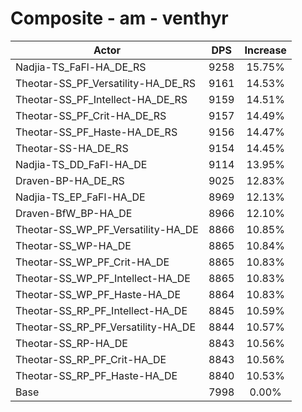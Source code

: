 # Composite - am - venthyr
| Actor | DPS | Increase |
|---|:---:|:---:|
|Nadjia-TS_FaFl-HA_DE_RS|9258|15.75%|
|Theotar-SS_PF_Versatility-HA_DE_RS|9161|14.53%|
|Theotar-SS_PF_Intellect-HA_DE_RS|9159|14.51%|
|Theotar-SS_PF_Crit-HA_DE_RS|9157|14.49%|
|Theotar-SS_PF_Haste-HA_DE_RS|9156|14.47%|
|Theotar-SS-HA_DE_RS|9154|14.45%|
|Nadjia-TS_DD_FaFl-HA_DE|9114|13.95%|
|Draven-BP-HA_DE_RS|9025|12.83%|
|Nadjia-TS_EP_FaFl-HA_DE|8969|12.13%|
|Draven-BfW_BP-HA_DE|8966|12.10%|
|Theotar-SS_WP_PF_Versatility-HA_DE|8866|10.85%|
|Theotar-SS_WP-HA_DE|8865|10.84%|
|Theotar-SS_WP_PF_Crit-HA_DE|8865|10.83%|
|Theotar-SS_WP_PF_Intellect-HA_DE|8865|10.83%|
|Theotar-SS_WP_PF_Haste-HA_DE|8864|10.83%|
|Theotar-SS_RP_PF_Intellect-HA_DE|8845|10.59%|
|Theotar-SS_RP_PF_Versatility-HA_DE|8844|10.57%|
|Theotar-SS_RP-HA_DE|8843|10.56%|
|Theotar-SS_RP_PF_Crit-HA_DE|8843|10.56%|
|Theotar-SS_RP_PF_Haste-HA_DE|8840|10.53%|
|Base|7998|0.00%|
